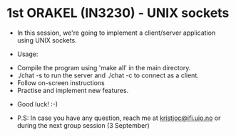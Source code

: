 # 1st ORAKEL (IN3230) - UNIX sockets

* In this session, we're going to implement a client/server application
  using UNIX sockets.


* Usage:

- Compile the program using 'make all' in the main directory.
- ./chat -s to run the server  and ./chat -c to connect as a
  client.
- Follow on-screen instructions
- Practise and implement new features.

*  Good luck! :-)
  
* P.S: In case you have any question, reach me at kristjoc@ifi.uio.no
       or during the next group session (3 September)

